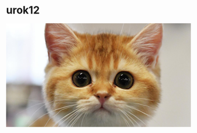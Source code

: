 # urok12
![test](https://github.com/Alex156qa/urok12/blob/main/1041436899_0_206_2905_1840_1920x0_80_0_0_c7022893b761781d76fe592010d14bd2.jpg)

